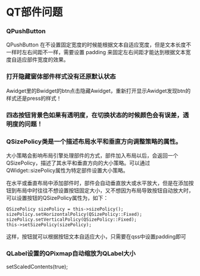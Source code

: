 # QT部件问题

### QPushButton
QPushButton 在不设置固定宽度的时候能根据文本自适应宽度，但是文本长度不一样时左右间距不一样，需要设置 padding 来固定左右间距才能达到根据文本宽度自适应部件宽度的效果。


### 打开隐藏窗体部件样式没有还原默认状态
Awidget里的Bwidget的btn点击隐藏Awidget，重新打开显示Awidget发现btn的样式还是press的样式！


### 四态按钮背景色如果有透明度，在切换状态的时候颜色会有误差，透明度的问题！

### QSizePolicy类是一个描述布局水平和垂直方向调整策略的属性。
大小策略会影响布局引擎处理部件的方式，部件加入布局以后，会返回一个QSizePolicy，描述了其水平和垂直方向的大小策略。可以通过QWidget::sizePolicy属性为特定部件设置大小策略。

在水平或垂直布局中添加部件时，部件会自动垂直放大或水平放大，但是在添加按钮到布局中时往往不想设置按钮固定大小，又不想因为布局导致按钮自动放大时，可以设置按钮的QSizePolicy属性为，如下：
```
QSizePolicy sizePolicy = this->sizePolicy();
sizePolicy.setHorizontalPolicy(QSizePolicy::Fixed);
sizePolicy.setVerticalPolicy(QSizePolicy::Fixed);
this->setSizePolicy(sizePolicy);
```

这样，按钮就可以根据按钮文本自适应大小，只需要在qss中设置padding即可


### QLabel设置的QPixmap自动缩放为QLabel大小
setScaledContents(true);